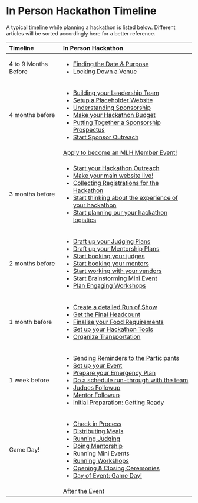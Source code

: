 # In Person Hackathon Timeline

A typical timeline while planning a hackathon is listed below. Different articles will be sorted accordingly here for a better reference.

<table>
  <thead>
    <tr>
      <th style="text-align:left">Timeline</th>
      <th style="text-align:left">In Person Hackathon</th>
    </tr>
  </thead>
  <tbody>
    <tr>
      <td style="text-align:left">4 to 9 Months Before</td>
      <td style="text-align:left">
        <ul>
          <li><a href="writing-a-mission-statement-event-purpose.md">Finding the Date &amp; Purpose</a>
          </li>
          <li><a href="locking-down-a-venue-and-date.md">Locking Down a Venue</a>
          </li>
        </ul>
      </td>
    </tr>
    <tr>
      <td style="text-align:left">4 months before</td>
      <td style="text-align:left">
        <ul>
          <li><a href="build-your-leadership-team.md">Building your Leadership Team</a>
          </li>
          <li><a href="putting-together-your-hackathon-website/set-up-a-placeholder-website.md">Setup a Placeholder Website</a>
          </li>
          <li><a href="getting-sponsorship/introduction-to-fundraising.md">Understanding Sponsorship</a>
          </li>
          <li><a href="getting-sponsorship/budgeting-your-hackathon.md">Make your Hackathon Budget</a>
          </li>
          <li><a href="../digital-hackathons/getting-sponsorship/put-together-a-sponsorship-prospectus.md">Putting Together a Sponsorship Prospectus</a>
          </li>
          <li><a href="getting-sponsorship/mlh-tips.md">Start Sponsor Outreach</a>
          </li>
        </ul>
      </td>
    </tr>
    <tr>
      <td style="text-align:left"></td>
      <td style="text-align:left"><a href="https://mlh.io/event-membership">Apply to become an MLH Member Event!</a>
      </td>
    </tr>
    <tr>
      <td style="text-align:left">3 months before</td>
      <td style="text-align:left">
        <ul>
          <li><a href="../digital-hackathons/marketing-your-event/">Start your Hackathon Outreach</a>
          </li>
          <li><a href="putting-together-your-hackathon-website/updating-website-with-day-of-information.md">Make your main website live!</a>
          </li>
          <li><a href="../digital-hackathons/managing-registrations/">Collecting Registrations for the Hackathon</a>
          </li>
          <li><a href="hacker-experience/">Start thinking about the experience of your hackathon</a>
          </li>
          <li><a href="event-logistics/">Start planning our your hackathon logistics</a>
          </li>
        </ul>
      </td>
    </tr>
    <tr>
      <td style="text-align:left">2 months before</td>
      <td style="text-align:left">
        <ul>
          <li><a href="judging-and-submissions/draft-up-a-judging-plan.md">Draft up your Judging Plans</a>
          </li>
          <li><a href="judging/drafting-a-mentorship-plan.md">Draft up your Mentorship Plans</a>
          </li>
          <li><a href="judging-and-submissions/communication-and-recruiting-judges/">Start booking your judges</a>
          </li>
          <li><a href="judging/communication-and-recruiting-mentors/">Start booking your mentors</a>
          </li>
          <li><a href="event-logistics/how-to-coordinate-with-vendors/">Start working with your vendors</a>
          </li>
          <li><a href="hacker-experience/how-to-brainstorm-events.md">Start Brainstorming Mini Event</a>
          </li>
          <li><a href="hacker-experience/plan-engaging-workshops.md">Plan Engaging Workshops</a>
          </li>
        </ul>
      </td>
    </tr>
    <tr>
      <td style="text-align:left">1 month before</td>
      <td style="text-align:left">
        <ul>
          <li><a href="creating-your-hackathon-schedule/creating-a-detailed-run-of-show.md">Create a detailed Run of Show</a>
          </li>
          <li><a href="managing-registrations/get-final-headcount.md">Get the Final Headcount</a>
          </li>
          <li><a href="event-logistics/how-to-coordinate-with-vendors/working-with-food-vendors.md">Finalise your Food Requirements</a>
          </li>
          <li><a href="event-logistics/choose-a-day-of-communication-tool.md">Set up your Hackathon Tools</a>
          </li>
          <li><a href="event-logistics/how-to-coordinate-with-vendors/organize-transportation.md">Organize Transportation</a>
          </li>
        </ul>
      </td>
    </tr>
    <tr>
      <td style="text-align:left">1 week before</td>
      <td style="text-align:left">
        <ul>
          <li><a href="managing-registrations/sending-reminders.md">Sending Reminders to the Participants</a>
          </li>
          <li><a href="event-logistics/setup-your-event.md">Set up your Event</a>
          </li>
          <li><a href="event-logistics/prepare-your-emergency-plan.md">Prepare your Emergency Plan</a>
          </li>
          <li><a href="creating-your-hackathon-schedule/do-a-run-through-with-the-team.md">Do a schedule run-through with the team</a>
          </li>
          <li><a href="judging-and-submissions/communication-and-recruiting-judges/week-of-following-up-with-your-mentors-and-judges.md">Judges Followup</a>
          </li>
          <li><a href="judging/communication-and-recruiting-mentors/week-of-following-up-with-your-mentors.md">Mentor Followup</a>
          </li>
          <li><a href="initial-preparation-getting-ready.md">Initial Preparation: Getting Ready</a>
          </li>
        </ul>
      </td>
    </tr>
    <tr>
      <td style="text-align:left">Game Day!</td>
      <td style="text-align:left">
        <ul>
          <li><a href="managing-registrations/check-in-process.md">Check in Process</a>
          </li>
          <li><a href="event-logistics/distributing-meals.md">Distributing Meals</a>
          </li>
          <li><a href="judging-and-submissions/communication-and-recruiting-judges/day-of-running-judging.md">Running Judging</a>
          </li>
          <li><a href="judging/communication-and-recruiting-mentors/day-of-doing-mentorship.md">Doing Mentorship</a>
          </li>
          <li>Running Mini Events</li>
          <li><a href="hacker-experience/running-your-workshops.md">Running Workshops</a>
          </li>
          <li><a href="hacker-experience/design-an-opening-ceremony.md">Opening &amp; Closing Ceremonies</a>
          </li>
          <li><a href="game-day-day-of-event.md">Day of Event: Game Day!</a>
          </li>
        </ul>
      </td>
    </tr>
    <tr>
      <td style="text-align:left"></td>
      <td style="text-align:left"><a href="after-the-event.md">After the Event</a>
      </td>
    </tr>
  </tbody>
</table>

